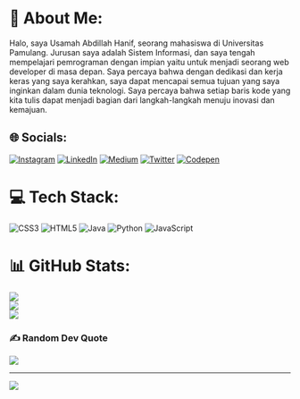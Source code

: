 # 💫 About Me:
Halo, saya Usamah Abdillah Hanif, seorang mahasiswa di Universitas Pamulang. Jurusan saya adalah Sistem Informasi, dan saya tengah mempelajari pemrograman dengan impian yaitu untuk menjadi seorang web developer di masa depan. Saya percaya bahwa dengan dedikasi dan kerja keras yang saya kerahkan, saya dapat mencapai semua tujuan yang saya inginkan dalam dunia teknologi. Saya percaya bahwa setiap baris kode yang kita tulis dapat menjadi bagian dari langkah-langkah menuju inovasi dan kemajuan.


## 🌐 Socials:
[![Instagram](https://img.shields.io/badge/Instagram-%23E4405F.svg?logo=Instagram&logoColor=white)](https://instagram.com/usa.hanif258) [![LinkedIn](https://img.shields.io/badge/LinkedIn-%230077B5.svg?logo=linkedin&logoColor=white)](https://linkedin.com/in/usamahhanif) [![Medium](https://img.shields.io/badge/Medium-12100E?logo=medium&logoColor=white)](https://medium.com/@usamahhanif3) [![Twitter](https://img.shields.io/badge/Twitter-%231DA1F2.svg?logo=Twitter&logoColor=white)](https://twitter.com/usa_hanif) [![Codepen](https://img.shields.io/badge/Codepen-000000?style=for-the-badge&logo=codepen&logoColor=white)](https://codepen.io/DAvICHII) 

# 💻 Tech Stack:
![CSS3](https://img.shields.io/badge/css3-%231572B6.svg?style=for-the-badge&logo=css3&logoColor=white) ![HTML5](https://img.shields.io/badge/html5-%23E34F26.svg?style=for-the-badge&logo=html5&logoColor=white) ![Java](https://img.shields.io/badge/java-%23ED8B00.svg?style=for-the-badge&logo=java&logoColor=white) ![Python](https://img.shields.io/badge/python-3670A0?style=for-the-badge&logo=python&logoColor=ffdd54) ![JavaScript](https://img.shields.io/badge/javascript-%23323330.svg?style=for-the-badge&logo=javascript&logoColor=%23F7DF1E)
# 📊 GitHub Stats:
![](https://github-readme-stats.vercel.app/api?username=usamah25&theme=dark&hide_border=false&include_all_commits=false&count_private=false)<br/>
![](https://github-readme-streak-stats.herokuapp.com/?user=usamah25&theme=dark&hide_border=false)<br/>
![](https://github-readme-stats.vercel.app/api/top-langs/?username=usamah25&theme=dark&hide_border=false&include_all_commits=false&count_private=false&layout=compact)

### ✍️ Random Dev Quote
![](https://quotes-github-readme.vercel.app/api?type=horizontal&theme=radical)

---
[![](https://visitcount.itsvg.in/api?id=usamah25&icon=5&color=0)](https://visitcount.itsvg.in)

<!-- Proudly created with GPRM ( https://gprm.itsvg.in ) -->

